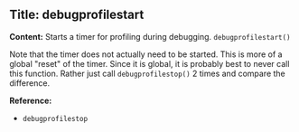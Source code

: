 ## Title: debugprofilestart

**Content:**
Starts a timer for profiling during debugging.
`debugprofilestart()`

Note that the timer does not actually need to be started. This is more of a global "reset" of the timer.
Since it is global, it is probably best to never call this function. Rather just call `debugprofilestop()` 2 times and compare the difference.

**Reference:**
- `debugprofilestop`